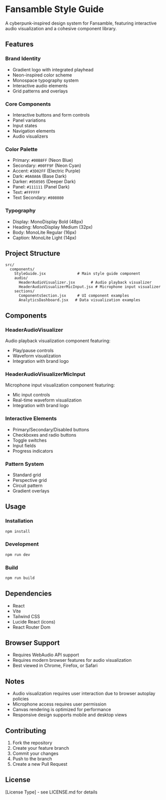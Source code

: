 # Fansamble Style Guide

A cyberpunk-inspired design system for Fansamble, featuring interactive audio visualization and a cohesive component library.

## Features

### Brand Identity
- Gradient logo with integrated playhead
- Neon-inspired color scheme
- Monospace typography system
- Interactive audio elements
- Grid patterns and overlays

### Core Components
- Interactive buttons and form controls
- Panel variations
- Input states
- Navigation elements
- Audio visualizers

### Color Palette
- Primary: `#00B8FF` (Neon Blue)
- Secondary: `#00FF9F` (Neon Cyan)
- Accent: `#3D02FF` (Electric Purple)
- Dark: `#0A0A0A` (Base Dark)
- Darker: `#050505` (Deeper Dark)
- Panel: `#111111` (Panel Dark)
- Text: `#FFFFFF`
- Text Secondary: `#808080`

### Typography
- Display: MonoDisplay Bold (48px)
- Heading: MonoDisplay Medium (32px)
- Body: MonoLite Regular (16px)
- Caption: MonoLite Light (14px)

## Project Structure
```
src/
  components/
    StyleGuide.jsx              # Main style guide component
    audio/
      HeaderAudioVisualizer.jsx       # Audio playback visualizer
      HeaderAudioVisualizerMicInput.jsx # Microphone input visualizer
    sections/
      ComponentsSection.jsx     # UI component examples
      AnalyticsDashboard.jsx   # Data visualization examples
```

## Components

### HeaderAudioVisualizer
Audio playback visualization component featuring:
- Play/pause controls
- Waveform visualization
- Integration with brand logo

### HeaderAudioVisualizerMicInput
Microphone input visualization component featuring:
- Mic input controls
- Real-time waveform visualization
- Integration with brand logo

### Interactive Elements
- Primary/Secondary/Disabled buttons
- Checkboxes and radio buttons
- Toggle switches
- Input fields
- Progress indicators

### Pattern System
- Standard grid
- Perspective grid
- Circuit pattern
- Gradient overlays

## Usage

### Installation
```bash
npm install
```

### Development
```bash
npm run dev
```

### Build
```bash
npm run build
```

## Dependencies
- React
- Vite
- Tailwind CSS
- Lucide React (icons)
- React Router Dom

## Browser Support
- Requires WebAudio API support
- Requires modern browser features for audio visualization
- Best viewed in Chrome, Firefox, or Safari

## Notes
- Audio visualization requires user interaction due to browser autoplay policies
- Microphone access requires user permission
- Canvas rendering is optimized for performance
- Responsive design supports mobile and desktop views

## Contributing
1. Fork the repository
2. Create your feature branch
3. Commit your changes
4. Push to the branch
5. Create a new Pull Request

## License
[License Type] - see LICENSE.md for details
